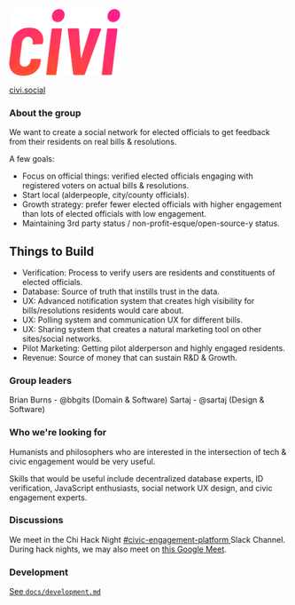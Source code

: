 <img src="./modules/app-shell/assets/civi-temp-logo.png" style="width:200px" />

[civi.social](https://civi.social)

### About the group

We want to create a social network for elected officials to get feedback from their residents on real bills & resolutions.

A few goals:

- Focus on official things: verified elected officials engaging with registered voters on actual bills & resolutions.
- Start local (alderpeople, city/county officials).
- Growth strategy: prefer fewer elected officials with higher engagement than lots of elected officials with low engagement.
- Maintaining 3rd party status / non-profit-esque/open-source-y status.

## Things to Build

- Verification: Process to verify users are residents and constituents of elected officials.
- Database: Source of truth that instills trust in the data.
- UX: Advanced notification system that creates high visibility for bills/resolutions residents would care about.
- UX: Polling system and communication UX for different bills.
- UX: Sharing system that creates a natural marketing tool on other sites/social networks.
- Pilot Marketing: Getting pilot alderperson and highly engaged residents.
- Revenue: Source of money that can sustain R&D & Growth.

### Group leaders

Brian Burns - @bbgits (Domain & Software)
Sartaj - @sartaj (Design & Software)

### Who we're looking for

Humanists and philosophers who are interested in the intersection of tech & civic engagement would be very useful.

Skills that would be useful include decentralized database experts, ID verification, JavaScript enthusiasts, social network UX design, and civic engagement experts.

### Discussions

We meet in the Chi Hack Night [#civic-engagement-platform
](https://chihacknight.slack.com/archives/C047500M5RS) Slack Channel. During hack nights, we may also meet on [this Google Meet](https://meet.google.com/hjn-uxvy-woq).

### Development

[See `docs/development.md`](./docs/development.md)

